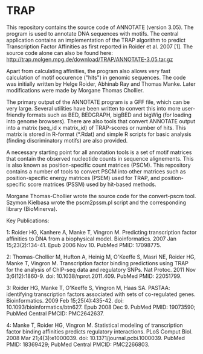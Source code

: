 # TRAP
This repository contains the source code of ANNOTATE (version 3.05). The program is used to annotate DNA sequences with motifs.
The central application contains an implementation of the TRAP algorithm to predict Transcription Factor Affinities as first 
reported in Roider et al. 2007 [1].
The source code alone can also be found here: http://trap.molgen.mpg.de/download/TRAP/ANNOTATE-3.05.tar.gz

Apart from calculating affinities, the program also allows very fast calculation of motif occurence ("hits") in genomic sequences.
The code was initially written by Helge Roider, Abhinab Ray and Thomas Manke. Later modifications were made by Morgane Thomas Chollier.

The primary output of the ANNOTATE program is a GFF file, which can be very large. Several utilities have been written to convert this into more user-friendly formats
such as BED, BEDGRAPH, bigBED and bigWig (for loading into genome browsers).
There are also tools that convert ANNOTATE output into a matrix (seq_id x matrix_id) of TRAP-scores or number of hits.
This matrix is stored in R-format (*.Rdat) and simple R scripts for basic analysis (finding discriminatory motifs) are also provided.


A necessary starting point for all annotation tools is a set of motif matrices that contain the observed nucleotide counts in sequence alignements.
This is also known as position-specific count matrices (PSCM). This repository contains a number of tools to convert PSCM into
other matrices such as position-specific energy matrices (PSEM) used for TRAP, and position-specific score matrices (PSSM) used by hit-based methods.

Morgane Thomas-Chollier wrote the source code for the convert-pscm tool.
Szymon Kielbasa wrote the pscm2pssm.pl script and the corresponding library (BioMinerva).

Key Publications:

1: Roider HG, Kanhere A, Manke T, Vingron M. Predicting transcription factor
affinities to DNA from a biophysical model. Bioinformatics. 2007 Jan
15;23(2):134-41. Epub 2006 Nov 10. PubMed PMID: 17098775.

2: Thomas-Chollier M, Hufton A, Heinig M, O'Keeffe S, Masri NE, Roider HG, Manke 
T, Vingron M. Transcription factor binding predictions using TRAP for the
analysis of ChIP-seq data and regulatory SNPs. Nat Protoc. 2011 Nov
3;6(12):1860-9. doi: 10.1038/nprot.2011.409. PubMed PMID: 22051799.

3: Roider HG, Manke T, O'Keeffe S, Vingron M, Haas SA. PASTAA: identifying
transcription factors associated with sets of co-regulated genes. Bioinformatics.
2009 Feb 15;25(4):435-42. doi: 10.1093/bioinformatics/btn627. Epub 2008 Dec 9.
PubMed PMID: 19073590; PubMed Central PMCID: PMC2642637.

4: Manke T, Roider HG, Vingron M. Statistical modeling of transcription factor
binding affinities predicts regulatory interactions. PLoS Comput Biol. 2008 Mar
21;4(3):e1000039. doi: 10.1371/journal.pcbi.1000039. PubMed PMID: 18369429;
PubMed Central PMCID: PMC2266803.




